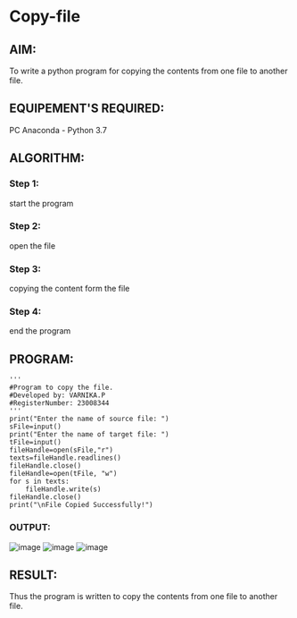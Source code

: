 # Copy-file
## AIM:
To write a python program for copying the contents from one file to another file.
## EQUIPEMENT'S REQUIRED: 
PC
Anaconda - Python 3.7
## ALGORITHM: 
### Step 1:
start the program
### Step 2: 
open the file 
### Step 3: 
copying the content form the file
### Step 4:  
end the program

## PROGRAM:
```
'''
#Program to copy the file.
#Developed by: VARNIKA.P
#RegisterNumber: 23008344
'''
print("Enter the name of source file: ")
sFile=input()
print("Enter the name of target file: ")
tFile=input()
fileHandle=open(sFile,"r")
texts=fileHandle.readlines()
fileHandle.close()
fileHandle=open(tFile, "w")
for s in texts:
    fileHandle.write(s)
fileHandle.close()
print("\nFile Copied Successfully!")

```
### OUTPUT:

![image](https://github.com/23008344/copy-file/assets/145742655/b97c3bcf-cb6f-4614-ab2a-e7bf69985c37)
![image](https://github.com/23008344/copy-file/assets/145742655/14c6770c-b37e-4afb-9afd-f7578286ebdd)
![image](https://github.com/23008344/copy-file/assets/145742655/205a1ee5-cb47-4cab-bfe8-8b0e082f3e24)


## RESULT:
Thus the program is written to copy the contents from one file to another file.
